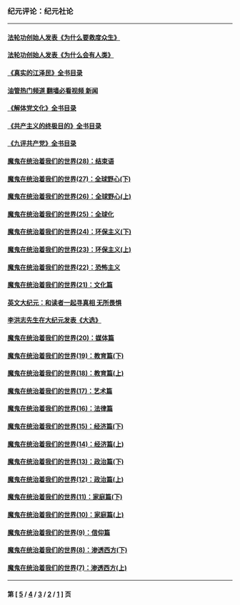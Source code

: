 ### 纪元评论：纪元社论
---
#### [法轮功创始人发表《为什么要救度众生》](../../pages/nsc422/n13975246.md?04220330) 
#### [法轮功创始人发表《为什么会有人类》](../../pages/nsc422/n13912117.md?04220330) 
#### [《真实的江泽民》全书目录](../../pages/nsc422/n13721399.md?04220330) 
#### [油管热门频道 翻墙必看视频 新闻](ok?04220330)
#### [《解体党文化》全书目录](../../pages/nsc422/n13721157.md?04220330) 
#### [《共产主义的终极目的》全书目录](../../pages/nsc422/n13721048.md?04220330) 
#### [《九评共产党》全书目录](../../pages/nsc422/n13708085.md?04220330) 
#### [魔鬼在统治着我们的世界(28)：结束语](../../pages/nsc422/n10936246.md?04220330) 
#### [魔鬼在统治着我们的世界(27)：全球野心(下)](../../pages/nsc422/n10928319.md?04220330) 
#### [魔鬼在统治着我们的世界(26)：全球野心(上)](../../pages/nsc422/n10900318.md?04220330) 
#### [魔鬼在统治着我们的世界(25)：全球化](../../pages/nsc422/n10788205.md?04220330) 
#### [魔鬼在统治着我们的世界(24)：环保主义(下)](../../pages/nsc422/n10695307.md?04220330) 
#### [魔鬼在统治着我们的世界(23)：环保主义(上)](../../pages/nsc422/n10688613.md?04220330) 
#### [魔鬼在统治着我们的世界(22)：恐怖主义](../../pages/nsc422/n10614727.md?04220330) 
#### [魔鬼在统治着我们的世界(21)：文化篇](../../pages/nsc422/n10597706.md?04220330) 
#### [英文大纪元：和读者一起寻真相 无所畏惧](../../pages/nsc422/n12542027.md?04220330) 
#### [李洪志先生在大纪元发表《大选》](../../pages/nsc422/n12534746.md?04220330) 
#### [魔鬼在统治着我们的世界(20)：媒体篇](../../pages/nsc422/n10586579.md?04220330) 
#### [魔鬼在统治着我们的世界(19)：教育篇(下)](../../pages/nsc422/n10564808.md?04220330) 
#### [魔鬼在统治着我们的世界(18)：教育篇(上)](../../pages/nsc422/n10526970.md?04220330) 
#### [魔鬼在统治着我们的世界(17)：艺术篇](../../pages/nsc422/n10499093.md?04220330) 
#### [魔鬼在统治着我们的世界(16)：法律篇](../../pages/nsc422/n10485969.md?04220330) 
#### [魔鬼在统治着我们的世界(15)：经济篇(下)](../../pages/nsc422/n10469975.md?04220330) 
#### [魔鬼在统治着我们的世界(14)：经济篇(上)](../../pages/nsc422/n10457370.md?04220330) 
#### [魔鬼在统治着我们的世界(13)：政治篇(下)](../../pages/nsc422/n10448270.md?04220330) 
#### [魔鬼在统治着我们的世界(12)：政治篇(上)](../../pages/nsc422/n10444576.md?04220330) 
#### [魔鬼在统治着我们的世界(11)：家庭篇(下)](../../pages/nsc422/n10440961.md?04220330) 
#### [魔鬼在统治着我们的世界(10)：家庭篇(上)](../../pages/nsc422/n10435448.md?04220330) 
#### [魔鬼在统治着我们的世界(9)：信仰篇](../../pages/nsc422/n10432159.md?04220330) 
#### [魔鬼在统治着我们的世界(8)：渗透西方(下)](../../pages/nsc422/n10429603.md?04220330) 
#### [魔鬼在统治着我们的世界(7)：渗透西方(上)](../../pages/nsc422/n10426013.md?04220330) 

---
#### 第 [ [5](./5.md?04220330) / [4](./4.md?04220330) / [3](./3.md?04220330) / [2](./2.md?04220330) / [1](./1.md?04220330) ] 页
